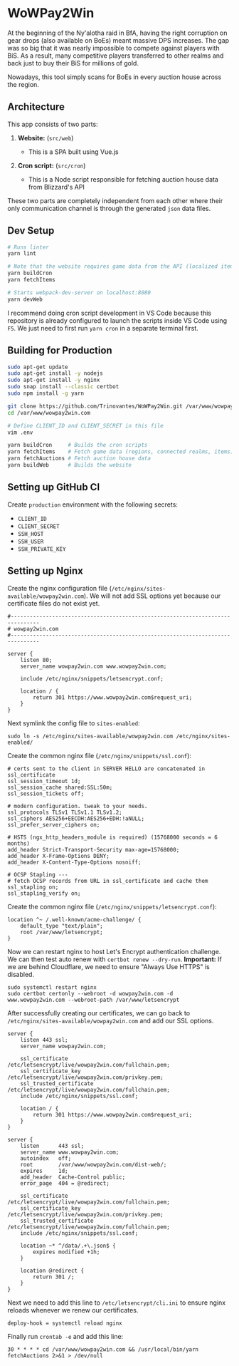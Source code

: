 # WoWPay2Win

At the beginning of the Ny'alotha raid in BfA, having the right corruption on gear drops (also available on BoEs) meant massive DPS increases. The gap was so big that it was nearly impossible to compete against players with BiS. As a result, many competitive players transferred to other realms and back just to buy their BiS for millions of gold.

Nowadays, this tool simply scans for BoEs in every auction house across the region.

## Architecture

This app consists of two parts:

1. **Website:** (`src/web`)
    - This is a SPA built using Vue.js

2. **Cron script:** (`src/cron`)
    - This is a Node script responsible for fetching auction house data from Blizzard's API

These two parts are completely independent from each other where their only communication channel is through the generated `json` data files.

## Dev Setup

```bash
# Runs linter
yarn lint

# Note that the website requires game data from the API (localized item names and icon files) before it can be properly built
yarn buildCron
yarn fetchItems

# Starts webpack-dev-server on localhost:8080
yarn devWeb
```

I recommend doing cron script development in VS Code because this repository is already configured to launch the scripts inside VS Code using `F5`. We just need to first run `yarn cron` in a separate terminal first.

## Building for Production

```bash
sudo apt-get update
sudo apt-get install -y nodejs
sudo apt-get install -y nginx
sudo snap install --classic certbot
sudo npm install -g yarn

git clone https://github.com/Trinovantes/WoWPay2Win.git /var/www/wowpay2win.com
cd /var/www/wowpay2win.com

# Define CLIENT_ID and CLIENT_SECRET in this file
vim .env

yarn buildCron     # Builds the cron scripts
yarn fetchItems    # Fetch game data (regions, connected realms, items)
yarn fetchAuctions # Fetch auction house data
yarn buildWeb      # Builds the website
```

## Setting up GitHub CI

Create `production` environment with the following secrets:
- `CLIENT_ID`
- `CLIENT_SECRET`
- `SSH_HOST`
- `SSH_USER`
- `SSH_PRIVATE_KEY`

## Setting up Nginx

Create the nginx configuration file (`/etc/nginx/sites-available/wowpay2win.com`). We will not add SSL options yet because our certificate files do not exist yet.
```
#-------------------------------------------------------------------------------
# wowpay2win.com
#-------------------------------------------------------------------------------

server {
    listen 80;
    server_name wowpay2win.com www.wowpay2win.com;

    include /etc/nginx/snippets/letsencrypt.conf;

    location / {
        return 301 https://www.wowpay2win.com$request_uri;
    }
}
```

Next symlink the config file to `sites-enabled`:
```
sudo ln -s /etc/nginx/sites-available/wowpay2win.com /etc/nginx/sites-enabled/
```

Create the common nginx file (`/etc/nginx/snippets/ssl.conf`):
```
# certs sent to the client in SERVER HELLO are concatenated in ssl_certificate
ssl_session_timeout 1d;
ssl_session_cache shared:SSL:50m;
ssl_session_tickets off;

# modern configuration. tweak to your needs.
ssl_protocols TLSv1 TLSv1.1 TLSv1.2;
ssl_ciphers AES256+EECDH:AES256+EDH:!aNULL;
ssl_prefer_server_ciphers on;

# HSTS (ngx_http_headers_module is required) (15768000 seconds = 6 months)
add_header Strict-Transport-Security max-age=15768000;
add_header X-Frame-Options DENY;
add_header X-Content-Type-Options nosniff;

# OCSP Stapling ---
# fetch OCSP records from URL in ssl_certificate and cache them
ssl_stapling on;
ssl_stapling_verify on;
```

Create the common nginx file (`/etc/nginx/snippets/letsencrypt.conf`):
```
location ^~ /.well-known/acme-challenge/ {
    default_type "text/plain";
    root /var/www/letsencrypt;
}
```

Now we can restart nginx to host Let's Encrypt authentication challenge. We can then test auto renew with `certbot renew --dry-run`. **Important:** If we are behind Cloudflare, we need to ensure "Always Use HTTPS" is disabled.
```
sudo systemctl restart nginx
sudo certbot certonly --webroot -d wowpay2win.com -d www.wowpay2win.com --webroot-path /var/www/letsencrypt
```

After successfully creating our certificates, we can go back to `/etc/nginx/sites-available/wowpay2win.com` and add our SSL options.
```
server {
    listen 443 ssl;
    server_name wowpay2win.com;

    ssl_certificate /etc/letsencrypt/live/wowpay2win.com/fullchain.pem;
    ssl_certificate_key /etc/letsencrypt/live/wowpay2win.com/privkey.pem;
    ssl_trusted_certificate /etc/letsencrypt/live/wowpay2win.com/fullchain.pem;
    include /etc/nginx/snippets/ssl.conf;

    location / {
        return 301 https://www.wowpay2win.com$request_uri;
    }
}

server {
    listen      443 ssl;
    server_name www.wowpay2win.com;
    autoindex   off;
    root        /var/www/wowpay2win.com/dist-web/;
    expires     1d;
    add_header  Cache-Control public;
    error_page  404 = @redirect;

    ssl_certificate /etc/letsencrypt/live/wowpay2win.com/fullchain.pem;
    ssl_certificate_key /etc/letsencrypt/live/wowpay2win.com/privkey.pem;
    ssl_trusted_certificate /etc/letsencrypt/live/wowpay2win.com/fullchain.pem;
    include /etc/nginx/snippets/ssl.conf;

    location ~* ^/data/.+\.json$ {
        expires modified +1h;
    }

    location @redirect {
        return 301 /;
    }
}
```

Next we need to add this line to `/etc/letsencrypt/cli.ini` to ensure nginx reloads whenever we renew our certificates.
```
deploy-hook = systemctl reload nginx
```

Finally run `crontab -e` and add this line:
```
30 * * * * cd /var/www/wowpay2win.com && /usr/local/bin/yarn fetchAuctions 2>&1 > /dev/null
```
